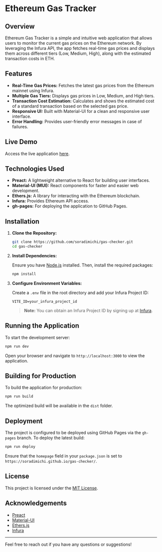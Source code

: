 # Ethereum Gas Tracker

## Overview

Ethereum Gas Tracker is a simple and intuitive web application that allows users to monitor the current gas prices on the Ethereum network. By leveraging the Infura API, the app fetches real-time gas prices and displays them across different tiers (Low, Medium, High), along with the estimated transaction costs in ETH.

## Features

- **Real-Time Gas Prices:** Fetches the latest gas prices from the Ethereum mainnet using Infura.
- **Multiple Gas Tiers:** Displays gas prices in Low, Medium, and High tiers.
- **Transaction Cost Estimation:** Calculates and shows the estimated cost of a standard transaction based on the selected gas price.
- **Responsive UI:** Built with Material-UI for a clean and responsive user interface.
- **Error Handling:** Provides user-friendly error messages in case of failures.

## Live Demo

Access the live application [here](https://soradimichi.github.io/gas-checker/).

## Technologies Used

- **Preact:** A lightweight alternative to React for building user interfaces.
- **Material-UI (MUI):** React components for faster and easier web development.
- **Ethers.js:** A library for interacting with the Ethereum blockchain.
- **Infura:** Provides Ethereum API access.
- **gh-pages:** For deploying the application to GitHub Pages.

## Installation

1. **Clone the Repository:**

   ```bash
   git clone https://github.com/soradimichi/gas-checker.git
   cd gas-checker
   ```

2. **Install Dependencies:**

   Ensure you have [Node.js](https://nodejs.org/) installed. Then, install the required packages:

   ```bash
   npm install
   ```

3. **Configure Environment Variables:**

   Create a `.env` file in the root directory and add your Infura Project ID:

   ```env
   VITE_ID=your_infura_project_id
   ```

   > **Note:** You can obtain an Infura Project ID by signing up at [Infura](https://infura.io/).

## Running the Application

To start the development server:

```bash
npm run dev
```

Open your browser and navigate to `http://localhost:3000` to view the application.

## Building for Production

To build the application for production:

```bash
npm run build
```

The optimized build will be available in the `dist` folder.

## Deployment

The project is configured to be deployed using GitHub Pages via the `gh-pages` branch. To deploy the latest build:

```bash
npm run deploy
```

Ensure that the `homepage` field in your `package.json` is set to `https://soradimichi.github.io/gas-checker/`.

## License

This project is licensed under the [MIT License](LICENSE).

## Acknowledgements

- [Preact](https://preactjs.com/)
- [Material-UI](https://mui.com/)
- [Ethers.js](https://ethers.org/)
- [Infura](https://infura.io/)

---

Feel free to reach out if you have any questions or suggestions!
